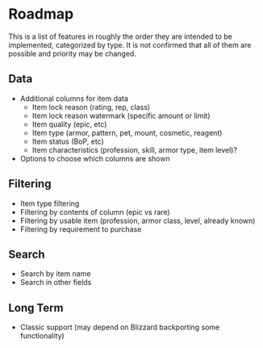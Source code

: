 # Roadmap

This is a list of features in roughly the order they are intended to be implemented, categorized by type.  It is not confirmed that all of them are possible and priority may be changed.

## Data

* Additional columns for item data
  * Item lock reason (rating, rep, class)
  * Item lock reason watermark (specific amount or limit)
  * Item quality (epic, etc)
  * Item type (armor, pattern, pet, mount, cosmetic, reagent)
  * Item status (BoP, etc)
  * Item characteristics (profession, skill, armor type, item level)?
* Options to choose which columns are shown

## Filtering

* Item type filtering
* Filtering by contents of column (epic vs rare)
* Filtering by usable item (profession, armor class, level, already known)
* Filtering by requirement to purchase

## Search

* Search by item name
* Search in other fields

## Long Term

* Classic support (may depend on Blizzard backporting some functionality)
